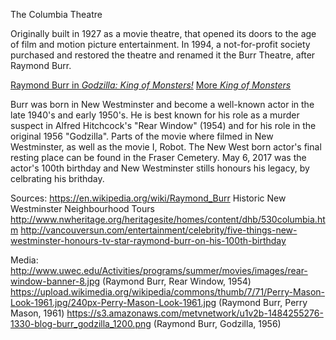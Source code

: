 The Columbia Theatre

Originally built in 1927 as a movie theatre, that opened its doors to the age of film and motion picture entertainment. 
In 1994, a not-for-profit society purchased and restored the theatre and renamed it the Burr Theatre, after Raymond Burr.

[Raymond Burr in *Godzilla: King of Monsters!*](https://www.youtube.com/watch?v=laJ7UCzCtV4)
[More *King of Monsters*](http://www.tcm.com/mediaroom/video/481618/Godzilla-King-Of-The-Monsters-Movie-Clip-No-Tomorrow.html)

Burr was born in New Westminster and become a well-known actor in the late 1940's and early 1950's.
He is best known for his role as a murder suspect in Alfred Hitchcock's "Rear Window" (1954) 
and for his role in the original 1956 "Godzilla". Parts of the movie where filmed in New Westminster, as well as the movie I, Robot. 
The New West born actor's final resting place can be found in the Fraser Cemetery.
May 6, 2017 was the actor's 100th birthday and New Westminster stills honours his legacy, by celbrating his brithday.

Sources:
https://en.wikipedia.org/wiki/Raymond_Burr
Historic New Westminster Neighbourhood Tours 
http://www.nwheritage.org/heritagesite/homes/content/dhb/530columbia.htm
http://vancouversun.com/entertainment/celebrity/five-things-new-westminster-honours-tv-star-raymond-burr-on-his-100th-birthday

Media:
http://www.uwec.edu/Activities/programs/summer/movies/images/rear-window-banner-8.jpg (Raymond Burr, Rear Window, 1954)
https://upload.wikimedia.org/wikipedia/commons/thumb/7/71/Perry-Mason-Look-1961.jpg/240px-Perry-Mason-Look-1961.jpg (Raymond Burr, Perry Mason, 1961)
https://s3.amazonaws.com/metvnetwork/u1v2b-1484255276-1330-blog-burr_godzilla_1200.png (Raymond Burr, Godzilla, 1956)

